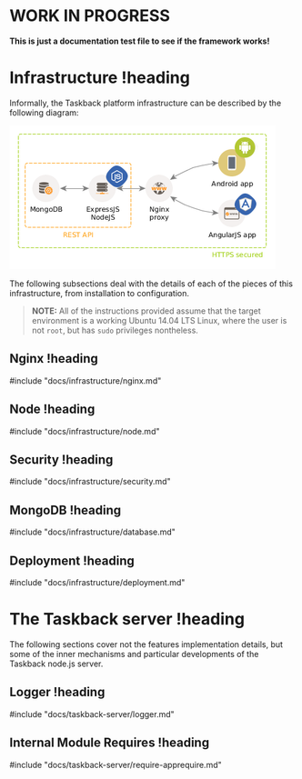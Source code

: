 # WORK IN PROGRESS

**This is just a documentation test file to see if the framework works!**

# Infrastructure !heading

Informally, the Taskback platform infrastructure can be described by the following diagram:

![Taskback Ecosystem](img/taskback-ecosystem.png)

The following subsections deal with the details of each of the pieces of this infrastructure, from installation to configuration.

> **NOTE:** All of the instructions provided assume that the target environment is a working Ubuntu 14.04 LTS Linux, where the user is not `root`, but has `sudo` privileges nontheless.

## Nginx !heading
#include "docs/infrastructure/nginx.md"

## Node !heading
#include "docs/infrastructure/node.md"

## Security !heading
#include "docs/infrastructure/security.md"

## MongoDB !heading
#include "docs/infrastructure/database.md"

## Deployment !heading
#include "docs/infrastructure/deployment.md"


# The Taskback server !heading

The following sections cover not the features implementation details, but some of the inner mechanisms and particular developments of the Taskback node.js server.

## Logger !heading
#include "docs/taskback-server/logger.md"

## Internal Module Requires !heading
#include "docs/taskback-server/require-apprequire.md"

